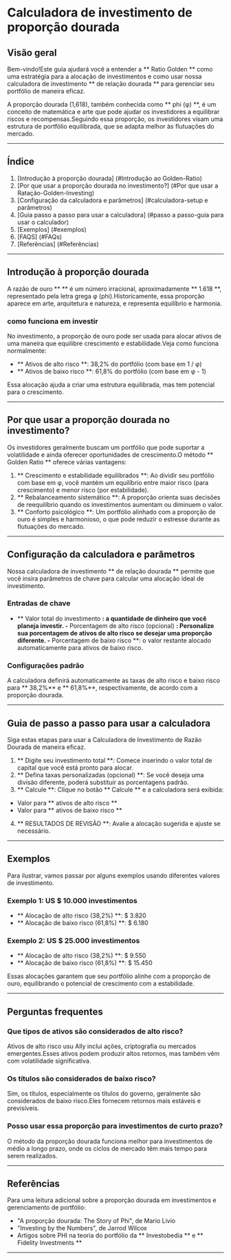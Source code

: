 # Calculadora de investimento de proporção dourada

## Visão geral

Bem-vindo!Este guia ajudará você a entender a ** Ratio Golden ** como uma estratégia para a alocação de investimentos e como usar nossa calculadora de investimento ** de relação dourada ** para gerenciar seu portfólio de maneira eficaz.

A proporção dourada (1,618), também conhecida como ** phi (φ) **, é um conceito de matemática e arte que pode ajudar os investidores a equilibrar riscos e recompensas.Seguindo essa proporção, os investidores visam uma estrutura de portfólio equilibrada, que se adapta melhor às flutuações do mercado.

---

## Índice

1. [Introdução à proporção dourada] (#Introdução ao Golden-Ratio)
2. [Por que usar a proporção dourada no investimento?] (#Por que usar a Ratação-Golden-Investing)
3. [Configuração da calculadora e parâmetros] (#calculadora-setup e parâmetros)
4. [Guia passo a passo para usar a calculadora] (#passo a passo-guia para usar o calculador)
5. [Exemplos] (#exemplos)
6. [FAQS] (#FAQs)
7. [Referências] (#Referências)

---

## Introdução à proporção dourada

A razão de ouro ** ** é um número irracional, aproximadamente ** 1.618 **, representado pela letra grega φ (phi).Historicamente, essa proporção aparece em arte, arquitetura e natureza, e representa equilíbrio e harmonia.

### como funciona em investir

No investimento, a proporção de ouro pode ser usada para alocar ativos de uma maneira que equilibre crescimento e estabilidade.Veja como funciona normalmente:

- ** Ativos de alto risco **: 38,2% do portfólio (com base em 1 / φ)
- ** Ativos de baixo risco **: 61,8% do portfólio (com base em φ - 1)

Essa alocação ajuda a criar uma estrutura equilibrada, mas tem potencial para o crescimento.

---

## Por que usar a proporção dourada no investimento?

Os investidores geralmente buscam um portfólio que pode suportar a volatilidade e ainda oferecer oportunidades de crescimento.O método ** Golden Ratio ** oferece várias vantagens:

1. ** Crescimento e estabilidade equilibrados **: Ao dividir seu portfólio com base em φ, você mantém um equilíbrio entre maior risco (para crescimento) e menor risco (por estabilidade).
2. ** Rebalanceamento sistemático **: A proporção orienta suas decisões de reequilíbrio quando os investimentos aumentam ou diminuem o valor.
3. ** Conforto psicológico **: Um portfólio alinhado com a proporção de ouro é simples e harmonioso, o que pode reduzir o estresse durante as flutuações do mercado.

---

## Configuração da calculadora e parâmetros

Nossa calculadora de investimento ** de relação dourada ** permite que você insira parâmetros de chave para calcular uma alocação ideal de investimento.

### Entradas de chave
- ** Valor total do investimento **: a quantidade de dinheiro que você planeja investir.
-** Porcentagem de alto risco (opcional) **: Personalize sua porcentagem de ativos de alto risco se desejar uma proporção diferente.
-** Porcentagem de baixo risco **: o valor restante alocado automaticamente para ativos de baixo risco.

### Configurações padrão
A calculadora definirá automaticamente as taxas de alto risco e baixo risco para ** 38,2%** e ** 61,8%**, respectivamente, de acordo com a proporção dourada.

---

## Guia de passo a passo para usar a calculadora

Siga estas etapas para usar a Calculadora de Investimento de Razão Dourada de maneira eficaz.

1. ** Digite seu investimento total **: Comece inserindo o valor total de capital que você está pronto para alocar.
2. ** Defina taxas personalizadas (opcional) **: Se você deseja uma divisão diferente, poderá substituir as porcentagens padrão.
3. ** Calcule **: Clique no botão ** Calcule ** e a calculadora será exibida:
- Valor para ** ativos de alto risco **
- Valor para ** ativos de baixo risco **
4. ** RESULTADOS DE REVISÃO **: Avalie a alocação sugerida e ajuste se necessário.

---

## Exemplos

Para ilustrar, vamos passar por alguns exemplos usando diferentes valores de investimento.

### Exemplo 1: US $ 10.000 investimentos
- ** Alocação de alto risco (38,2%) **: $ 3.820
- ** Alocação de baixo risco (61,8%) **: $ 6.180

### Exemplo 2: US $ 25.000 investimentos
- ** Alocação de alto risco (38,2%) **: $ 9.550
- ** Alocação de baixo risco (61,8%) **: $ 15.450

Essas alocações garantem que seu portfólio alinhe com a proporção de ouro, equilibrando o potencial de crescimento com a estabilidade.

---

## Perguntas frequentes

### Que tipos de ativos são considerados de alto risco?
Ativos de alto risco usu Ally inclui ações, criptografia ou mercados emergentes.Esses ativos podem produzir altos retornos, mas também vêm com volatilidade significativa.

### Os títulos são considerados de baixo risco?
Sim, os títulos, especialmente os títulos do governo, geralmente são considerados de baixo risco.Eles fornecem retornos mais estáveis ​​e previsíveis.

### Posso usar essa proporção para investimentos de curto prazo?
O método da proporção dourada funciona melhor para investimentos de médio a longo prazo, onde os ciclos de mercado têm mais tempo para serem realizados.

---

## Referências

Para uma leitura adicional sobre a proporção dourada em investimentos e gerenciamento de portfólio:
- "A proporção dourada: The Story of Phi", de Mario Livio
- "Investing by the Numbers", de Jarrod Wilcox
- Artigos sobre PHI na teoria do portfólio da ** Investobedia ** e ** Fidelity Investments **

---